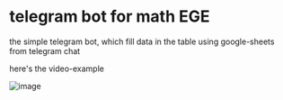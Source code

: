 # telegram bot for math EGE
the simple telegram bot, which fill data in the table using google-sheets from telegram chat

here's the video-example

![image](https://github.com/niotu/telegram-bot-EGE/blob/master/intro_video/bot-gameplay.gif)
